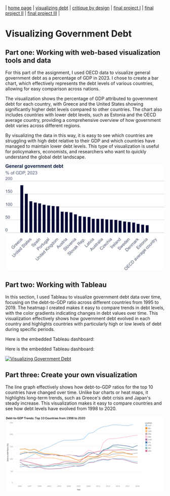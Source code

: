 | [home page](https://aishwaryapramod99.github.io/Aishwarya_Portfolio/) | [visualizing debt](visualizing-government-debt) | [critique by design](critique-by-design) | [final project I](final-project-part-one) | [final project II](final-project-part-two) | [final project III](final-project-part-three) |

# Visualizing Government Debt

## Part one: Working with web-based visualization tools and data

For this part of the assignment, I used OECD data to visualize general government debt as a percentage of GDP in 2023. I chose to create a bar chart, which effectively represents the debt levels of various countries, allowing for easy comparison across nations.

The visualization shows the percentage of GDP attributed to government debt for each country, with Greece and the United States showing significantly higher debt levels compared to other countries. The chart also includes countries with lower debt levels, such as Estonia and the OECD average country, providing a comprehensive overview of how government debt varies across different regions.

By visualizing the data in this way, it is easy to see which countries are struggling with high debt relative to their GDP and which countries have managed to maintain lower debt levels. This type of visualization is useful for policymakers, economists, and researchers who want to quickly understand the global debt landscape.

![Part 1 Visualization](/Part1.png) <!-- Ensure the image is correctly referenced with the proper path -->

## Part two: Working with Tableau

In this section, I used Tableau to visualize government debt data over time, focusing on the debt-to-GDP ratio across different countries from 1995 to 2019. The heatmap I created makes it easy to compare trends in debt levels, with the color gradients indicating changes in debt values over time. This visualization effectively shows how government debt evolved in each country and highlights countries with particularly high or low levels of debt during specific periods.

Here is the embedded Tableau dashboard:

Here is the embedded Tableau dashboard:

<div class='tableauPlaceholder' id='viz0000000000000' style='position: relative'>
  <noscript>
    <a href='#'>
      <img alt='Visualizing Government Debt' src='https://us-east-1.online.tableau.com/static/images/debt_image_placeholder.png' style='border: none' />
    </a>
  </noscript>
  <object class='tableauViz' style='display:none;'>
    <param name='host_url' value='https://us-east-1.online.tableau.com/' />
    <param name='site_root' value='t/aponnamp-b2a709220c' />
    <param name='name' value='VisualizingGovernmentDebt/VisualizingGovernmentDebt' />
    <param name='toolbar' value='bottom' />
    <param name='static_image' value='https://us-east-1.online.tableau.com/static/images/debt_image_placeholder.png' />
  </object>
</div>

<script type='text/javascript'>
  var divElement = document.getElementById('viz0000000000000');                    
  var vizElement = divElement.getElementsByTagName('object')[0];                    
  vizElement.style.width = '100%'; 
  vizElement.style.height = (divElement.offsetWidth * 0.75) + 'px';                    
  var scriptElement = document.createElement('script');                    
  scriptElement.src = 'https://us-east-1.online.tableau.com/javascripts/api/tableau.embedding.3.latest.min.js';                    
  vizElement.parentNode.insertBefore(scriptElement, vizElement);                
</script>


## Part three: Create your own visualization

The line graph effectively shows how debt-to-GDP ratios for the top 10 countries have changed over time. Unlike bar charts or heat maps, it highlights long-term trends, such as Greece's debt crisis and Japan's steady increase. This visualization makes it easy to compare countries and see how debt levels have evolved from 1998 to 2020.

![Part 3 Create your own Visualization](/Part3.png)
